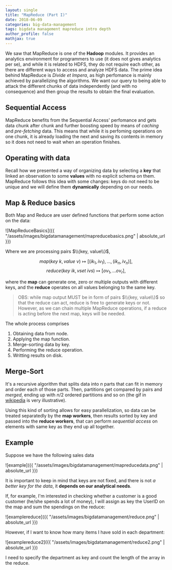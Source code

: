 ```yaml
---
layout: single
title: "MapReduce (Part I)"
date: 2018-06-09
categories: big-data-management
tags: bigdata management mapreduce intro depth
author_profile: false
mathjax: true
---
```


We saw that MapReduce is one of the **Hadoop** modules. It provides an analytics environment for programmers to use (it does not gives analytics per se), and while it is related to HDFS, they do not require each other, as there are different ways to access and analyze HDFS data. The prime idea behind MapReduce is *Divide et Impera*, as high perfomance is mainly achieved by parallelizing the algorithms. We want our query to being able to attack the different chunks of data independently (and with no consequence) and then group the results to obtain the final evaluation.


## Sequential Access

MapReduce benefits from the Sequential Access' perfomance and gets data chunk after chunk and  further boosting speed by means of *caching* and *pre-fetching* data. This means that while it is perfoming operations on one chunk, it is already loading the next and saving its contents in memory so it does not need to wait when an operation finishes.

## Operating with data

Recall how we presented a way of organizing data by selecting a **key** that linked an observation to some **values** with no explicit schema on them. MapReduce follows this idea with some changes: keys do not need to be unique and we will define them **dynamically** depending on our needs.

## Map & Reduce basics

Both Map and Reduce are user defined functions that perform some action on the data:

![MapReduceBasics]({{ "/assets/images/bigdatamanagement/mapreducebasics.png" | absolute_url }})

Where we are processing pairs $\\{key, value\\}$,

$$ map(key \: \textit{k}, value \: \nu) \mapsto [ (i k_1, i\nu_1), \ldots, (ik_n, i\nu_n)  ] , $$
$$ reduce(key \: ik, vset \: i\nu s) \mapsto [ o\nu_1, \ldots o\nu_r ], $$

where the **map** can generate one, zero or multiple outputs with different keys, and the **reduce** operates on all values belonging to the same key. 

> OBS: while map output MUST be in form of pairs $\\{key, value\\}$ so that the reduce can act, reduce is free to generate keys or not. However, as we can chain multiple MapReduce operations, if a reduce is acting before the next map, keys will be needed.


The whole process comprises

1. Obtaining data from node.
2. Applying the map function.
3. Merge-sorting data by key.
4. Performing the reduce operation.
5. Writting results on disk.

## Merge-Sort

It's a recursive algorithm that splits data into $n$ parts that can fit in memory and order each of those parts. Then, partitions get compared by pairs and *merged*, ending up with $n/2$ ordered partitions and so on (the gif in [wikipedia](https://en.wikipedia.org/wiki/Merge_sort) is very illustrative). 

Using this kind of sorting allows for easy parallelization, so data can be treated separatedly by the **map workers**, then results sorted by key and passed into the **reduce workers**, that can perform *sequential access* on elements with same key as they end up all together.


## Example

Suppose we have the following sales data

![example]({{ "/assets/images/bigdatamanagement/mapreducedata.png" | absolute_url }})

It is important to keep in mind that keys are not fixed, and there is not *a better key for the data*, it **depends on our analytical needs**.

If, for example, I'm interested in checking whether a customer is a good customer (he/she spends a lot of money), I will assign as key the UserID on the map and sum the spendings on the reduce:

![examplereduce]({{ "/assets/images/bigdatamanagement/reduce.png" | absolute_url }})

However, if I want to know how many items I have sold in each department:

![examplereduce2]({{ "/assets/images/bigdatamanagement/reduce2.png" | absolute_url }})

I need to specify the department as key and count the length of the array in the reduce.
